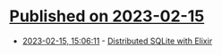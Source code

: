 # [Published on 2023-02-15](index.md)

* [2023-02-15, 15:06:11](https://news.ycombinator.com/item?id=34804777) - [Distributed SQLite with Elixir](https://silbernagel.dev/posts/distributed-sqlite-with-elixir)
